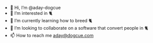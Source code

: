 - 👋 Hi, I’m @aday-dogcue
- 👀 I’m interested in 🐈
- 🌱 I’m currently learning how to breed 🐈
- 💞️ I’m looking to collaborate on a software that convert people in 🐈
- 📫 How to reach me aday@dogcue.com

